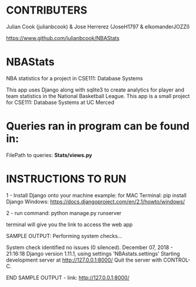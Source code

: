 # CONTRIBUTERS
Julian Cook (julianbcook) & Jose Herrerez (JoseH1797 & elkomanderJOZZI)


https://www.github.com/julianbcook/NBAStats

# NBAStats
NBA statistics for a project in CSE111: Database Systems

This app uses Django along with sqlite3 to create analytics for player and team statistics in the National Basketball League.
This app is a small project for CSE111: Database Systems at UC Merced


# Queries ran in program can be found in:
FilePath to queries: **Stats/views.py**


# INSTRUCTIONS TO RUN

1 - Install Django onto your machine
example: 
                for MAC Terminal: pip install Django
                Windows: https://docs.djangoproject.com/en/2.1/howto/windows/
                

2 - run command:  python manage.py runserver

terminal will give you the link to access the web app

SAMPLE OUTPUT:
Performing system checks...

System check identified no issues (0 silenced).
December 07, 2018 - 21:16:18
Django version 1.11.1, using settings 'NBAstats.settings'
Starting development server at http://127.0.0.1:8000/
Quit the server with CONTROL-C.

END SAMPLE OUTPUT - link: http://127.0.0.1:8000/
